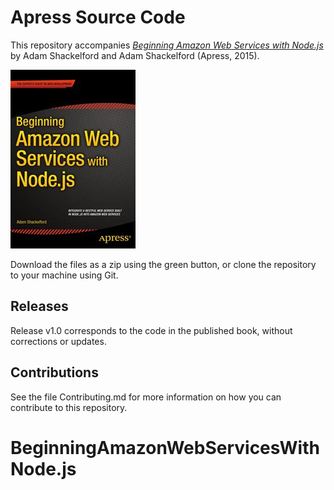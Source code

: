 # Apress Source Code

This repository accompanies [*Beginning Amazon Web Services with Node.js*](http://www.apress.com/9781484206546) by Adam Shackelford and Adam Shackelford (Apress, 2015).

![Cover image](9781484206546.jpg)

Download the files as a zip using the green button, or clone the repository to your machine using Git.

## Releases

Release v1.0 corresponds to the code in the published book, without corrections or updates.

## Contributions

See the file Contributing.md for more information on how you can contribute to this repository.
# BeginningAmazonWebServicesWithNode.js
